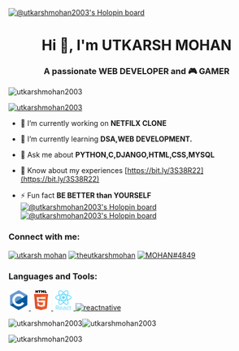 [![@utkarshmohan2003's Holopin board](https://visme.co/blog/wp-content/uploads/2019/10/animated-presentation-software-header-wide.gif)](https://holopin.io/@utkarshmohan2003)

<h1 align="center">Hi 👋, I'm UTKARSH MOHAN</h1>
<h3 align="center">A passionate WEB DEVELOPER and 🎮 GAMER </h3>

<p align="left"> <img src="https://komarev.com/ghpvc/?username=utkarshmohan2003&label=Profile%20views&color=0e75b6&style=flat" alt="utkarshmohan2003" /> </p>

<p align="left"> <a href="https://github.com/ryo-ma/github-profile-trophy"><img src="https://github-profile-trophy.vercel.app/?username=utkarshmohan2003" alt="utkarshmohan2003" /></a> </p>

- 🔭 I’m currently working on **NETFILX CLONE**  

- 🌱 I’m currently learning **DSA,WEB DEVELOPMENT.**

- 💬 Ask me about **PYTHON,C,DJANGO,HTML,CSS,MYSQL**

- 📄 Know about my experiences [https://bit.ly/3S38R22](https://bit.ly/3S38R22)

- ⚡ Fun fact **BE BETTER than YOURSELF**
[![@utkarshmohan2003's Holopin board](https://holopin.io/api/user/board?user=utkarshmohan2003)](https://holopin.io/@utkarshmohan2003)
[![@utkarshmohan2003's Holopin board](https://media0.giphy.com/media/U3UP4fTE6QfuoooLaC/giphy.gif)](https://holopin.io/@utkarshmohan2003)
<h3 align="left">Connect with me:</h3>
<p align="left">
<a href="https://linkedin.com/in/utkarsh mohan" target="blank"><img align="center" src="https://raw.githubusercontent.com/rahuldkjain/github-profile-readme-generator/master/src/images/icons/Social/linked-in-alt.svg" alt="utkarsh mohan" height="30" width="40" /></a>
<a href="https://instagram.com/theutkarshmohan" target="blank"><img align="center" src="https://raw.githubusercontent.com/rahuldkjain/github-profile-readme-generator/master/src/images/icons/Social/instagram.svg" alt="theutkarshmohan" height="30" width="40" /></a>
<a href="https://discord.gg/MOHAN#4849" target="blank"><img align="center" src="https://raw.githubusercontent.com/rahuldkjain/github-profile-readme-generator/master/src/images/icons/Social/discord.svg" alt="MOHAN#4849" height="30" width="40" /></a>
</p>

<h3 align="left">Languages and Tools:</h3>
<p align="left"> <a href="https://www.cprogramming.com/" target="_blank" rel="noreferrer"> <img src="https://raw.githubusercontent.com/devicons/devicon/master/icons/c/c-original.svg" alt="c" width="40" height="40"/> </a>  </a> <a href="https://www.w3.org/html/" target="_blank" rel="noreferrer"> <img src="https://raw.githubusercontent.com/devicons/devicon/master/icons/html5/html5-original-wordmark.svg" alt="html5" width="40" height="40"/> </a> <a href="https://www.java.com" target="_blank" rel="noreferrer"> </a> <a href="https://reactjs.org/" target="_blank" rel="noreferrer"> <img src="https://raw.githubusercontent.com/devicons/devicon/master/icons/react/react-original-wordmark.svg" alt="react" width="40" height="40"/> </a> <a href="https://reactnative.dev/" target="_blank" rel="noreferrer"> <img src="https://reactnative.dev/img/header_logo.svg" alt="reactnative" width="40" height="40"/> </a> </p>

<p><img align="left" src="https://github-readme-stats.vercel.app/api/top-langs?username=utkarshmohan2003&show_icons=true&locale=en&layout=compact" alt="utkarshmohan2003" /></p>

<p>&nbsp;<img align="left" src="https://github-readme-stats.vercel.app/api?username=utkarshmohan2003&show_icons=true&locale=en" alt="utkarshmohan2003" /></p>

<p><img align="left" src="https://github-readme-streak-stats.herokuapp.com/?user=utkarshmohan2003&" alt="utkarshmohan2003" /></p>

